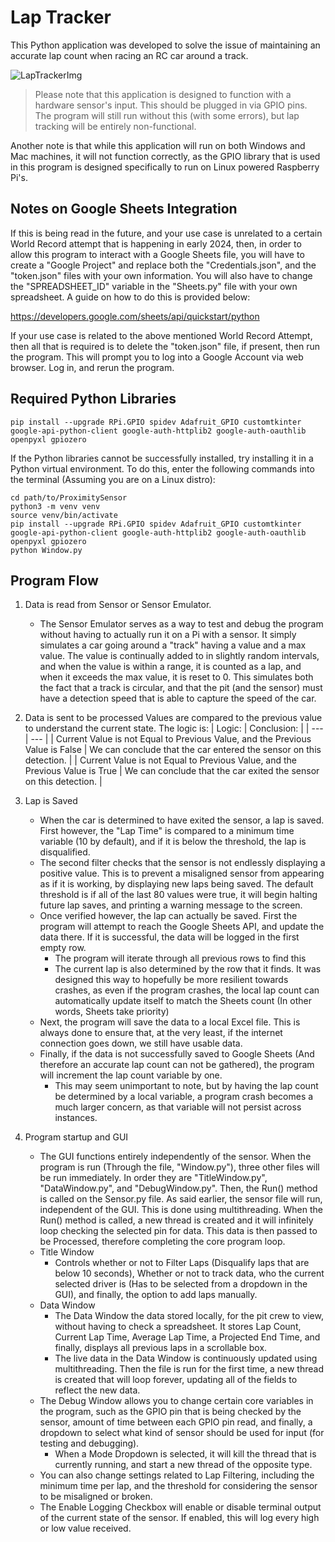 # Lap Tracker

This Python application was developed to solve the issue of maintaining an accurate lap count when racing an RC car around a track.

![LapTrackerImg](https://github.com/UnbrokenHunter/ProximitySensor/assets/82844928/75c80c76-1b63-4e34-86bd-3907bf7de9ee)

> Please note that this application is designed to function with a hardware sensor's input. This should be plugged in via GPIO pins. The program will still run without this (with some errors), but lap tracking will be entirely non-functional.

Another note is that while this application will run on both Windows and Mac machines, it will not function correctly, as the GPIO library that is used in this program is designed specifically to run on Linux powered Raspberry Pi's.

## Notes on Google Sheets Integration

If this is being read in the future, and your use case is unrelated to a certain World Record attempt that is happening in early 2024, then, in order to allow this program to interact with a Google Sheets file, you will have to create a "Google Project" and replace both the "Credentials.json", and the "token.json" files with your own information. You will also have to change the "SPREADSHEET_ID" variable in the "Sheets.py" file with your own spreadsheet. A guide on how to do this is provided below:

https://developers.google.com/sheets/api/quickstart/python

If your use case is related to the above mentioned World Record Attempt, then all that is required is to delete the "token.json" file, if present, then run the program. This will prompt you to log into a Google Account via web browser. Log in, and rerun the program.

## Required Python Libraries

    pip install --upgrade RPi.GPIO spidev Adafruit_GPIO customtkinter google-api-python-client google-auth-httplib2 google-auth-oauthlib openpyxl gpiozero

If the Python libraries cannot be successfully installed, try installing it in a Python virtual environment. To do this, enter the following commands into the terminal (Assuming you are on a Linux distro):

    cd path/to/ProximitySensor
    python3 -m venv venv
    source venv/bin/activate
    pip install --upgrade RPi.GPIO spidev Adafruit_GPIO customtkinter google-api-python-client google-auth-httplib2 google-auth-oauthlib openpyxl gpiozero
    python Window.py

## Program Flow

1. Data is read from Sensor or Sensor Emulator.
   - The Sensor Emulator serves as a way to test and debug the program without having to actually run it on a Pi with a sensor. It simply simulates a car going around a "track" having a value and a max value. The value is continually added to in slightly random intervals, and when the value is within a range, it is counted as a lap, and when it exceeds the max value, it is reset to 0. This simulates both the fact that a track is circular, and that the pit (and the sensor) must have a detection speed that is able to capture the speed of the car.
2. Data is sent to be processed
   Values are compared to the previous value to understand the current state. The logic is:
   | Logic: | Conclusion: |
   | --- | --- |
   | Current Value is not Equal to Previous Value, and the Previous Value is False | We can conclude that the car entered the sensor on this detection. |
   | Current Value is not Equal to Previous Value, and the Previous Value is True | We can conclude that the car exited the sensor on this detection. |

3. Lap is Saved

   - When the car is determined to have exited the sensor, a lap is saved. First however, the "Lap Time" is compared to a minimum time variable (10 by default), and if it is below the threshold, the lap is disqualified.
   - The second filter checks that the sensor is not endlessly displaying a positive value. This is to prevent a misaligned sensor from appearing as if it is working, by displaying new laps being saved. The default threshold is if all of the last 80 values were true, it will begin halting future lap saves, and printing a warning message to the screen.
   - Once verified however, the lap can actually be saved. First the program will attempt to reach the Google Sheets API, and update the data there. If it is successful, the data will be logged in the first empty row.
     - The program will iterate through all previous rows to find this
     - The current lap is also determined by the row that it finds. It was designed this way to hopefully be more resilient towards crashes, as even if the program crashes, the local lap count can automatically update itself to match the Sheets count (In other words, Sheets take priority)
   - Next, the program will save the data to a local Excel file. This is always done to ensure that, at the very least, if the internet connection goes down, we still have usable data.
   - Finally, if the data is not successfully saved to Google Sheets (And therefore an accurate lap count can not be gathered), the program will increment the lap count variable by one.
     - This may seem unimportant to note, but by having the lap count be determined by a local variable, a program crash becomes a much larger concern, as that variable will not persist across instances.

4. Program startup and GUI
   - The GUI functions entirely independently of the sensor. When the program is run (Through the file, "Window.py"), three other files will be run immediately. In order they are "TitleWindow.py", "DataWindow.py", and "DebugWindow.py". Then, the Run() method is called on the Sensor.py file. As said earlier, the sensor file will run, independent of the GUI. This is done using multithreading. When the Run() method is called, a new thread is created and it will infinitely loop checking the selected pin for data. This data is then passed to be Processed, therefore completing the core program loop.
   - Title Window
     - Controls whether or not to Filter Laps (Disqualify laps that are below 10 seconds), Whether or not to track data, who the current selected driver is (Has to be selected from a dropdown in the GUI), and finally, the option to add laps manually.
   - Data Window
     - The Data Window the data stored locally, for the pit crew to view, without having to check a spreadsheet. It stores Lap Count, Current Lap Time, Average Lap Time, a Projected End Time, and finally, displays all previous laps in a scrollable box.
     - The live data in the Data Window is continuously updated using multithreading. Then the file is run for the first time, a new thread is created that will loop forever, updating all of the fields to reflect the new data.
   - The Debug Window allows you to change certain core variables in the program, such as the GPIO pin that is being checked by the sensor, amount of time between each GPIO pin read, and finally, a dropdown to select what kind of sensor should be used for input (for testing and debugging).
     - When a Mode Dropdown is selected, it will kill the thread that is currently running, and start a new thread of the opposite type.
   - You can also change settings related to Lap Filtering, including the minimum time per lap, and the threshold for considering the sensor to be misaligned or broken.
   - The Enable Logging Checkbox will enable or disable terminal output of the current state of the sensor. If enabled, this will log every high or low value received.
